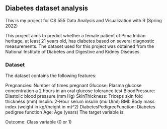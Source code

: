 ## Diabetes dataset analysis

This is my project for CS 555 Data Analysis and Visualization with R (Spring 2022)

This project aims to predict whether a female patient of Pima Indian heritage, at least 21 years old, has diabetes based on several diagnostic measurements. The dataset used for this project was obtained from the National Institute of Diabetes and Digestive and Kidney Diseases.

### Dataset

The dataset contains the following features:

Pregnancies: Number of times pregnant
Glucose: Plasma glucose concentration a 2 hours in an oral glucose tolerance test
BloodPressure: Diastolic blood pressure (mm Hg)
SkinThickness: Triceps skin fold thickness (mm)
Insulin: 2-Hour serum insulin (mu U/ml)
BMI: Body mass index (weight in kg/(height in m)^2)
DiabetesPedigreeFunction: Diabetes pedigree function
Age: Age (years)
The target variable is:

Outcome: Class variable (0 or 1)




